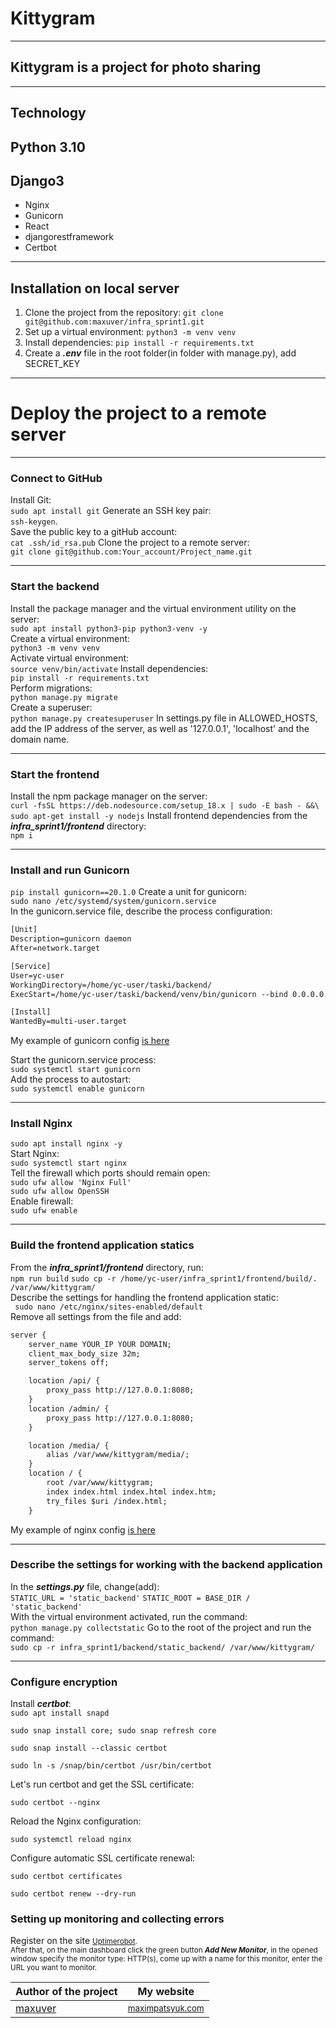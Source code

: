 # Kittygram
***
## Kittygram is a project for photo sharing
***
## Technology
## Python 3.10
## Django3
* Nginx
* Gunicorn
* React
* djangorestframework
* Certbot
***
## Installation on local server
1. Clone the project from the repository:
```git clone git@github.com:maxuver/infra_sprint1.git```
2. Set up a virtual environment: ```python3 -m venv venv```
3. Install dependencies: ```pip install -r requirements.txt```
4. Create a ***.env*** file in the root folder(in folder with manage.py), add SECRET_KEY
***
# Deploy the project to a remote server
***
 ### Connect to GitHub
Install Git:  
```sudo apt install git```
Generate an SSH key pair:  
```ssh-keygen```.  
Save the public key to a gitHub account:  
```cat .ssh/id_rsa.pub```
Clone the project to a remote server:  
```git clone git@github.com:Your_account/Project_name.git```  
***
### Start the backend
Install the package manager and the virtual environment utility on the server:  
```sudo apt install python3-pip python3-venv -y```  
Create a virtual environment:  
```python3 -m venv venv ```  
Activate virtual environment:  
```source venv/bin/activate```
Install dependencies:  
```pip install -r requirements.txt```  
Perform migrations:   
```python manage.py migrate```  
Create a superuser:  
```python manage.py createsuperuser```
In settings.py file in ALLOWED_HOSTS, add the IP address of the server, as well as '127.0.0.1', 'localhost' and the domain name.  
***
### Start the frontend
Install the npm package manager on the server:  
```curl -fsSL https://deb.nodesource.com/setup_18.x | sudo -E bash - &&\```  
```sudo apt-get install -y nodejs```
Install frontend dependencies from the ***infra_sprint1/frontend*** directory:  
``npm i``  
***
### Install and run Gunicorn
```pip install gunicorn==20.1.0```
Create a unit for gunicorn:  
```sudo nano /etc/systemd/system/gunicorn.service ```  
In the gunicorn.service file, describe the process configuration:
```html
[Unit]
Description=gunicorn daemon 
After=network.target 

[Service]
User=yc-user 
WorkingDirectory=/home/yc-user/taski/backend/
ExecStart=/home/yc-user/taski/backend/venv/bin/gunicorn --bind 0.0.0.0.0:8000 backend.wsgi

[Install]
WantedBy=multi-user.target  
```
My example of gunicorn config [is here](https://github.com/maxuver/infra_sprint1/blob/main/infra/gunicorn_kittygram.service)

Start the gunicorn.service process:  
```sudo systemctl start gunicorn```  
Add the process to autostart:  
```sudo systemctl enable gunicorn```  
***
### Install Nginx
```sudo apt install nginx -y```  
Start Nginx:  
```sudo systemctl start nginx```  
Tell the firewall which ports should remain open:  
```sudo ufw allow 'Nginx Full'```  
```sudo ufw allow OpenSSH```  
Enable firewall:  
```sudo ufw enable```
***

### Build the frontend application statics
From the ***infra_sprint1/frontend*** directory, run:  
```npm run build```
```sudo cp -r /home/yc-user/infra_sprint1/frontend/build/. /var/www/kittygram/```  
Describe the settings for handling the frontend application static:   
``` sudo nano /etc/nginx/sites-enabled/default```  
Remove all settings from the file and add:  
```html
server {
    server_name YOUR_IP YOUR DOMAIN;
    client_max_body_size 32m;
    server_tokens off;

    location /api/ {
        proxy_pass http://127.0.0.1:8080;
    }
    location /admin/ {
        proxy_pass http://127.0.0.1:8080;
    }

    location /media/ {
        alias /var/www/kittygram/media/;
    }
    location / {
        root /var/www/kittygram;
        index index.html index.html index.htm;
        try_files $uri /index.html;
    }
```
My example of nginx config [is here](https://github.com/maxuver/infra_sprint1/blob/main/infra/default)

***
### Describe the settings for working with the backend application
In the ***settings.py*** file, change(add):  
```STATIC_URL = 'static_backend'```
```STATIC_ROOT = BASE_DIR / 'static_backend'```  
With the virtual environment activated, run the command:  
```python manage.py collectstatic```
Go to the root of the project and run the command:  
```sudo cp -r infra_sprint1/backend/static_backend/ /var/www/kittygram/```  
***
### Configure encryption
Install ***certbot***:  
```sudo apt install snapd```

```sudo snap install core; sudo snap refresh core```  

```sudo snap install --classic certbot```

```sudo ln -s /snap/bin/certbot /usr/bin/certbot```

Let's run certbot and get the SSL certificate:  

```sudo certbot --nginx```

Reload the Nginx configuration:

```sudo systemctl reload nginx```  

Configure automatic SSL certificate renewal:  

```sudo certbot certificates```  

```sudo certbot renew --dry-run```  

### Setting up monitoring and collecting errors

Register on the site <small>[Uptimerobot](https://uptimerobot.com/).  
After that, on the main dashboard click the green button ***Add New Monitor***, in the opened window specify the monitor type: HTTP(s), come up with a name for this monitor, enter the URL you want to monitor.  


Author of the project | My website
------------- | -------------
[maxuver](https://github.com/maxuver) | <small>[maximpatsyuk.com](https://maximpatsyuk.com)
